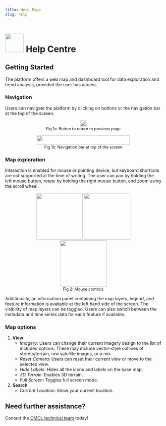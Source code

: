 ```yaml
---
title: Help Page
slug: help
---
```


<link rel="stylesheet" href="https://fonts.google.com/icons?icon.set=Material+Icons">

<h1><img src="./images/defaults/icons/twa.svg" width="60" height="60">&nbsp;Help Centre</h1>

## Getting Started

The platform offers a web map and dashboard tool for data exploration and trend analysis, provided the user has access.

### Navigation

Users can navigate the platform by clicking on buttons or the navigation bar at the top of the screen.

<figure style="text-align:center;">
    <img src="./images/defaults/help/return.svg" width="20" height="20">
    <figcaption style="font-size:0.8rem">Fig 1a: Button to return to previous page</figcaption>
</figure>

<figure style="text-align:center;">
    <img src="./images/defaults/help/navbar.svg" width="300" height="30">
    <figcaption style="font-size:0.8rem">Fig 1b: Navigation bar at top of the screen</figcaption>
</figure>

### Map exploration

Interaction is enabled for mouse or pointing device, but keyboard shortcuts are not supported at the time of writing. The user can pan by holding the left mouse button, rotate by holding the right mouse button, and zoom using the scroll wheel.

<figure style="text-align: center;">
    <div>
        <img src="./images/defaults/help/pan.svg" width="150" height="150">
        <img src="./images/defaults/help/rotate.svg" width="150" height="150">
        <img src="./images/defaults/help/zoom.svg" width="150" height="150">
    </div>
    <figcaption style="font-size:0.8rem">Fig 2: Mouse controls</figcaption>
</figure>

Additionally, an information panel containing the map layers, legend, and feature information is available at the left hand side of the screen. The visibility of map layers can be toggled. Users can also switch between the metadata and time series data for each feature if available.

### Map options

1. **View**
   - _Imagery_: Users can change their current imagery design to the list of included options. These may include vector-style outlines of streets/terrain, raw satellite images, or a mix.
   - _Reset Camera_: Users can reset their current view or move to the selected view.
   - _Hide Labels_: Hides all the icons and labels on the base map.
   - _3D Terrain_: Enables 3D terrain.
   - _Full Screen_: Toggles full screen mode.
2. **Search**
   - _Current Location_: Show your current location.

## Need further assistance?

Contact the <a href="mailto:support@cmclinnovations.com">CMCL technical team</a> today!
